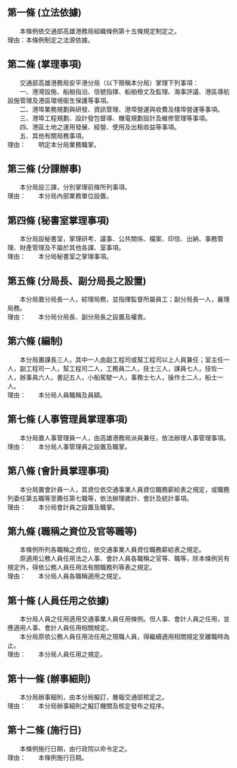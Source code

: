 第一條 (立法依據)
-----------------
　　本條例依交通部高雄港務局組織條例第十五條規定制定之。  
理由：本條例制定之法源依據。

第二條 (掌理事項)
-----------------
　　交通部高雄港務局安平港分局（以下簡稱本分局）掌理下列事項：  
　　一、港灣設施、船舶指泊、信號指揮、船舶檢丈及監理、海事評議、港區導航設施管理及港區環境衛生保護等事項。  
　　二、港埠業務規劃與研發、資訊管理、港埠營運與收費及棧埠營運等事項。  
　　三、港埠工程規劃、設計發包督導、機電規劃設計及維修管理等事項。  
　　四、港區土地之運用發展、經營、使用及出租收益等事項。  
　　五、其他有關局務事項。  
理由：　　明定本分局業務職掌。

第三條 (分課辦事)
-----------------
　　本分局設三課，分別掌理前條所列事項。  
理由：　　本分局內部業務單位設置。

第四條 (秘書室掌理事項)
-----------------------
　　本分局設秘書室，掌理研考、議事、公共關係、檔案、印信、出納、事務管理、財產管理及不屬於其他各課、室事項。  
理由：　　本分局秘書室之掌理事項。

第五條 (分局長、副分局長之設置)
-------------------------------
　　本分局置分局長一人，綜理局務，並指揮監督所屬員工；副分局長一人，襄理局務。  
理由：　　本分局分局長、副分局長之設置及權責。

第六條 (編制)
-------------
　　本分局置課長三人，其中一人由副工程司或幫工程司以上人員兼任；室主任一人，副工程司一人，幫工程司二人，工務員二人，技士三人，課員七人，技佐一人，辦事員六人，書記五人，小船駕駛一人，事務士七人，操作士二人，船士一人。  
理由：　　本分局人員職稱及員額。

第七條 (人事管理員掌理事項)
---------------------------
　　本分局置人事管理員一人，由高雄港務局派員兼任，依法辦理人事管理事項。  
理由：　　本分局人事管理員之設置及職掌。

第八條 (會計員掌理事項)
-----------------------
　　本分局置會計員一人，其資位依交通事業人員資位職務薪給表之規定，或職務列委任第五職等至薦任第七職等，依法辦理歲計、會計及統計事項。  
理由：　　本分局會計員之設置及職掌。

第九條 (職稱之資位及官等職等)
-----------------------------
　　本條例所列各職稱之資位，依交通事業人員資位職務薪給表之規定。  
　　原適用公務人員任用法之人事、會計人員各職稱之官等、職等，除本條例另有規定外，得依公務人員任用法有關職務列等表之規定。  
理由：　　本分局人員各職稱適用之規定。

第十條 (人員任用之依據)
-----------------------
　　本分局人員之任用適用交通事業人員任用條例。但人事、會計人員之任用，並應適用人事、會計人員任用相關規定。  
　　本分局原依公務人員任用法任用之現職人員，得繼續適用相關規定至離職時為止。  
理由：　　本分局人員任用之規定。

第十一條 (辦事細則)
-------------------
　　本分局辦事細則，由本分局擬訂，層報交通部核定之。  
理由：　　本分局辦事細則之擬訂機關及核定發布之程序。

第十二條 (施行日)
-----------------
　　本條例施行日期，由行政院以命令定之。  
理由：　　本條例施行日期。